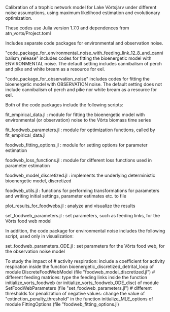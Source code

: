 Calibration of a trophic network model for Lake Võrtsjärv under different noise assumptions, using maximum likelihood estimation and evolutionary optimization.


These codes use Julia version 1.7.0 and dependences from atn_vorts/Project.toml


Includes separate code packages for environmental and observation noise.

"code_package_for_environmental_noise_with_feeding_link_12_8_and_cannibalism_release" includes codes for fitting the bioenergetic model with ENVIRONMENTAL noise. 
The default setting includes cannibalism of perch and pike and white bream as a resource for eel.

"code_package_for_observation_noise" includes codes for fitting the bioenergetic model with OBSERVATION noise. 
The default setting does not include cannibalism of perch and pike nor white bream as a resource for eel.


Both of the code packages include the following scripts:

fit_empirical_data.jl : module for fitting the bioenergetic model with environmental (or observation) noise to the Võrts biomass time series

fit_foodweb_parameters.jl : module for optimization functions, called by fit_empirical_data.jl

foodweb_fitting_options.jl : module for setting options for parameter estimation

foodweb_loss_functions.jl : module for different loss functions used in parameter estimation

foodweb_model_discretized.jl : implements the underlying deterministic bioenergetic model, discretized 

foodweb_utils.jl : functions for performing transformations for parameters and writing initial settings, parameter estimates etc. to file

plot_results_for_foodwebs.jl : analyze and visualize the results 

set_foodweb_parameters.jl : set parameters, such as feeding links, for the Võrts food web model


In addition, the code package for environmental noise includes the following script, used only in visualization:

set_foodweb_parameters_ODE.jl : set parameters for the Võrts food web, for the observation  noise model


To study the impact of
    #  activity respiration: 
        include a coefficient for activity respiration inside the function bioenergetic_discretized_detrital_loop of module DiscreteFoodWebModel (file "foodweb_model_discretized.jl")
    # different feeding matrices:
        type the feeding links inside the function initialize_vorts_foodweb (or initialize_vorts_foodweb_ODE_disc) of module SetFoodWebParameters (file "set_foodweb_parameters.jl")
    # different thresholds for penalization of negative values:
        change the value of "extinction_penalty_threshold" in the function initialize_MLE_options of module FittingOptions (file "foodweb_fitting_options.jl)
